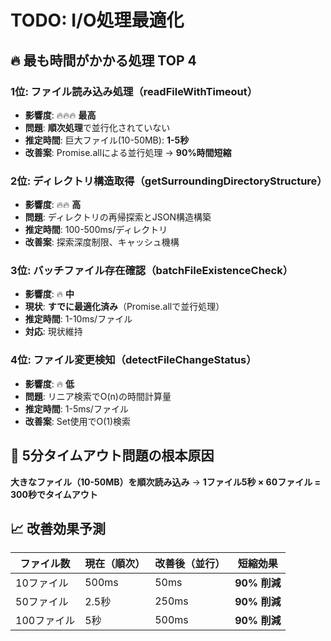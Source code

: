 # TODO: I/O処理最適化

## 🔥 最も時間がかかる処理 TOP 4

### **1位: ファイル読み込み処理（readFileWithTimeout）**
- **影響度**: 🔥🔥🔥 **最高**
- **問題**: **順次処理**で並行化されていない
- **推定時間**: 巨大ファイル(10-50MB): **1-5秒**
- **改善案**: Promise.allによる並行処理 → **90%時間短縮**

### **2位: ディレクトリ構造取得（getSurroundingDirectoryStructure）**
- **影響度**: 🔥🔥 **高**
- **問題**: ディレクトリの再帰探索とJSON構造構築
- **推定時間**: 100-500ms/ディレクトリ
- **改善案**: 探索深度制限、キャッシュ機構

### **3位: バッチファイル存在確認（batchFileExistenceCheck）**
- **影響度**: 🔥 **中**
- **現状**: **すでに最適化済み**（Promise.allで並行処理）
- **推定時間**: 1-10ms/ファイル
- **対応**: 現状維持

### **4位: ファイル変更検知（detectFileChangeStatus）**
- **影響度**: 🔥 **低**
- **問題**: リニア検索でO(n)の時間計算量
- **推定時間**: 1-5ms/ファイル
- **改善案**: Set使用でO(1)検索

## 🎯 5分タイムアウト問題の根本原因
**大きなファイル（10-50MB）を順次読み込み** → **1ファイル5秒 × 60ファイル = 300秒でタイムアウト**

## 📈 改善効果予測
| ファイル数 | 現在（順次） | 改善後（並行） | 短縮効果 |
|-----------|------------|---------------|----------|
| 10ファイル | 500ms | 50ms | **90% 削減** |
| 50ファイル | 2.5秒 | 250ms | **90% 削減** |
| 100ファイル | 5秒 | 500ms | **90% 削減** |
